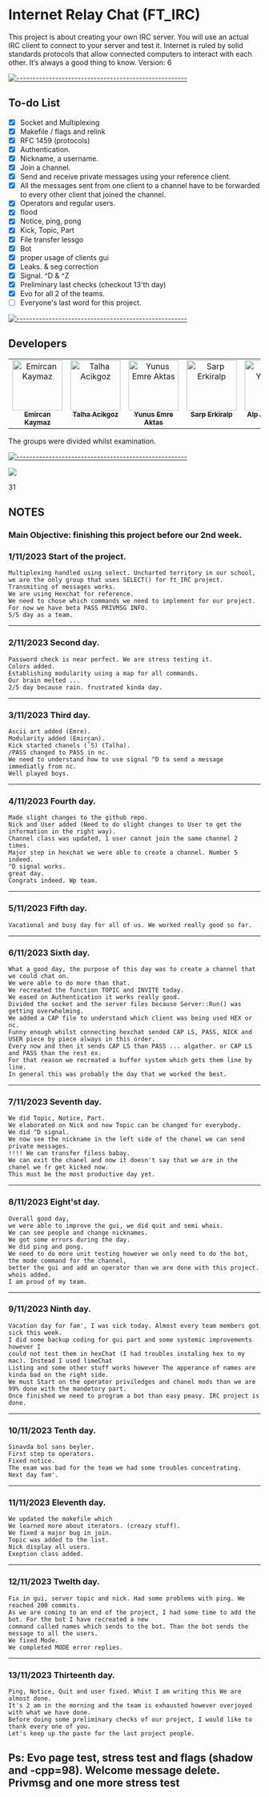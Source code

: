 # Internet Relay Chat (FT_IRC)

This project is about creating your own IRC server.
You will use an actual IRC client to connect to your server and test it.
Internet is ruled by solid standards protocols that allow connected computers to interact
with each other.
It’s always a good thing to know.
Version: 6

[![-----------------------------------------------------](
https://raw.githubusercontent.com/andreasbm/readme/master/assets/lines/aqua.png)](https://github.com/alpardayalman?tab=repositories)

## To-do List

- [x] Socket and Multiplexing
- [x] Makefile / flags and relink
- [x] RFC 1459 (protocols)
- [x] Authentication.
- [x] Nickname, a username.
- [x] Join a channel.
- [x] Send and receive private messages using your reference client.
- [x] All the messages sent from one client to a channel have to be forwarded to every other client that joined the channel.
- [x] Operators and regular users.
- [x] flood
- [x] Notice, ping, pong
- [x] Kick, Topic, Part
- [x] File transfer lessgo
- [x] Bot
- [x] proper usage of clients gui
- [x] Leaks. & seg correction
- [x] Signal. ^D & ^Z
- [x] Preliminary last checks (checkout 13'th day)
- [x] Evo for all 2 of the teams.
- [ ] Everyone's last word for this project.

[![-----------------------------------------------------](
https://raw.githubusercontent.com/andreasbm/readme/master/assets/lines/aqua.png)](https://github.com/alpardayalman?tab=repositories)

## Developers
<table>
  <tbody>
    <tr>
      <td align="center" valign="top" width="20%"><a href="https://github.com/EmirKymz"><img src="https://avatars.githubusercontent.com/u/99013427?v=4" width="100px;" alt="Emircan Kaymaz"/><br /><sub><b>Emircan Kaymaz</b></sub></a><br /></td>
      <td align="center" valign="top" width="20%"><a href="https://github.com/TalhaAcikgoz"><img src="https://avatars.githubusercontent.com/u/89697506?v=4" width="100px;" alt="Talha Acikgoz"/><br /><sub><b>Talha Acikgoz</b></sub></a><br /></td>
      <td align="center" valign="top" width="20%"><a href="https://github.com/yeaktas"><img src="https://avatars.githubusercontent.com/u/96894640?v=4" width="100px;" alt="Yunus Emre Aktas"/><br /><sub><b>Yunus Emre Aktas</b></sub></a><br /></td>
      <td align="center" valign="top" width="20%"><a href="https://github.com/Higlix"><img src="https://avatars.githubusercontent.com/u/109249128?v=4" width="100px;" alt="Sarp Erkiralp"/><br /><sub><b>Sarp Erkiralp</b></sub></a><br /> 
</td>
      <td align="center" valign="top" width="20%"><a href="https://github.com/alpardayalman"><img src="https://avatars.githubusercontent.com/u/82611850?v=4" width="100px;" alt="Alp A. Yalman"/><br /><sub><b>Alp A. Yalman</b></sub></a><br /></td>
    </tr>
  </table>
</tbody>

   The groups were divided whilst examination.
   
[![-----------------------------------------------------](
https://raw.githubusercontent.com/andreasbm/readme/master/assets/lines/aqua.png)](https://github.com/alpardayalman?tab=repositories)


   <img src="irc.png">

31
## NOTES
### Main Objective: finishing this project before our 2nd week.

  ### 1/11/2023 Start of the project.
  
    Multiplexing handled using select. Uncharted territory in our school, 
    we are the only group that uses SELECT() for ft_IRC project.
    Transmiting of messages works.
    We are using Hexchat for reference.
    We need to chose which commands we need to implement for our project. For now we have beta PASS PRIVMSG INFO.
    5/5 day as a team. 
-----------------------------------------

  ### 2/11/2023 Second day.
  
    Password check is near perfect. We are stress testing it.
    Colors added.
    Establishing modularity using a map for all commands.
    Our brain melted ...
    2/5 day because rain. frustrated kinda day.
-----------------------------------------
  ### 3/11/2023 Third day.
    Ascii art added (Emre).
    Modularity added (Emircan).
    Kick started chanels (˚5) (Talha).
    /PASS changed to PASS in nc.
    We need to understand how to use signal ^D to send a message immediatly from nc.
    Well played boys.
-----------------------------------------
  ### 4/11/2023 Fourth day.
    Made slight changes to the github repo.
    Nick and User added (Need to do slight changes to User to get the information in the right way).
    Channel class was updated, 1 user cannot join the same channel 2 times.
    Major step in hexchat we were able to create a channel. Number 5 indeed.
    ^D signal works.
    great day.
    Congrats indeed. Wp team.
-----------------------------------------

  ### 5/11/2023 Fifth day.
  
    Vacational and busy day for all of us. We worked really good so far.
-----------------------------------------

  ### 6/11/2023 Sixth day.
  
    What a good day, the purpose of this day was to create a channel that we could chat on.
    We were able to do more than that.
    We recreated the function TOPIC and INVITE today.
    We eased on Authentication it works really good.
    Divided the socket and the server files because Server::Run() was getting overwhelming.
    We added a CAP file to understand which client was being used HEX or nc.
    Funny enough whilst connecting hexchat sended CAP LS, PASS, NICK and USER piece by piece always in this order.
    Every now and then it sends CAP LS than PASS ... algather. or CAP LS and PASS than the rest ex. 
    For that reason we recreated a buffer system which gets them line by line.
    In general this was probably the day that we worked the best.
-----------------------------------------

  ### 7/11/2023 Seventh day.
  
    We did Topic, Notice, Part.
    We elaborated on Nick and now Topic can be changed for everybody.
    We did ^D signal.
    We now see the nickname in the left side of the chanel we can send private messages.
    !!!! We can transfer filess babay.
    We can exit the chanel and now it doesn't say that we are in the chanel we fr get kicked now.
    This must be the most productive day yet.
    
-----------------------------------------
  ### 8/11/2023 Eight'st day.

    Overall good day,
    we were able to improve the gui, we did quit and semi whois.
    We can see people and change nicknames.
    We got some errors during the day.
    We did ping and pong. 
    We need to do more unit testing however we only need to do the bot, 
    the mode command for the channel,
    better the gui and add an operator than we are done with this project.
    whois added.
    I am proud of my team.
    
-----------------------------------------
  ### 9/11/2023 Ninth day.
    Vacation day for fam', I was sick today. Almost every team members got sick this week.
    I did some backup coding for gui part and some systemic improvements however I
    could not test them in hexChat (I had troubles instaling hex to my mac). Instead I used limeChat
    Listing and some other stuff works however The apperance of names are kinda bad on the right side.
    We must Start on the operator priviledges and chanel mods than we are 99% done with the mandetory part.
    Once finished we need to program a bot than easy peasy. IRC project is done.

-----------------------------------------

  ### 10/11/2023 Tenth day.
    Sinavda bol sans beyler.
    First step to operators.
    Fixed notice.
    The exam was bad for the team we had some troubles concentrating.
    Next day fam'.
    
-----------------------------------------

  ### 11/11/2023 Eleventh day.
    We updated the makefile which
    We learned more about iterators. (creazy stuff).
    We fixed a major bug in join.
    Topic was added to the list.
    Nick display all users.
    Exeption class added.

-----------------------------------------
  ### 12/11/2023 Twelth day.
    Fix in gui, server topic and nick. Had some problems with ping. We reached 200 commits.
    As we are coming to an end of the project, I had some time to add the bot. For the bot I have recreated a new
    command called names which sends to the bot. Than the bot sends the message to all the users.
    We fixed Mode.
    We completed MODE error replies.
    
-----------------------------------------
 ### 13/11/2023 Thirteenth day.
    Ping, Notice, Quit and user fixed. Whist I am writing this We are almost done.
    It's 2 am in the morning and the team is exhausted however overjoyed with what we have done.
    Before doing some preliminary checks of our project, I would like to thank every one of you.
    Let's keep up the paste for the last project people.

Ps: Evo page test, stress test and flags (shadow and -cpp=98). Welcome message delete. Privmsg and one more stress test
-----------------------------------------
